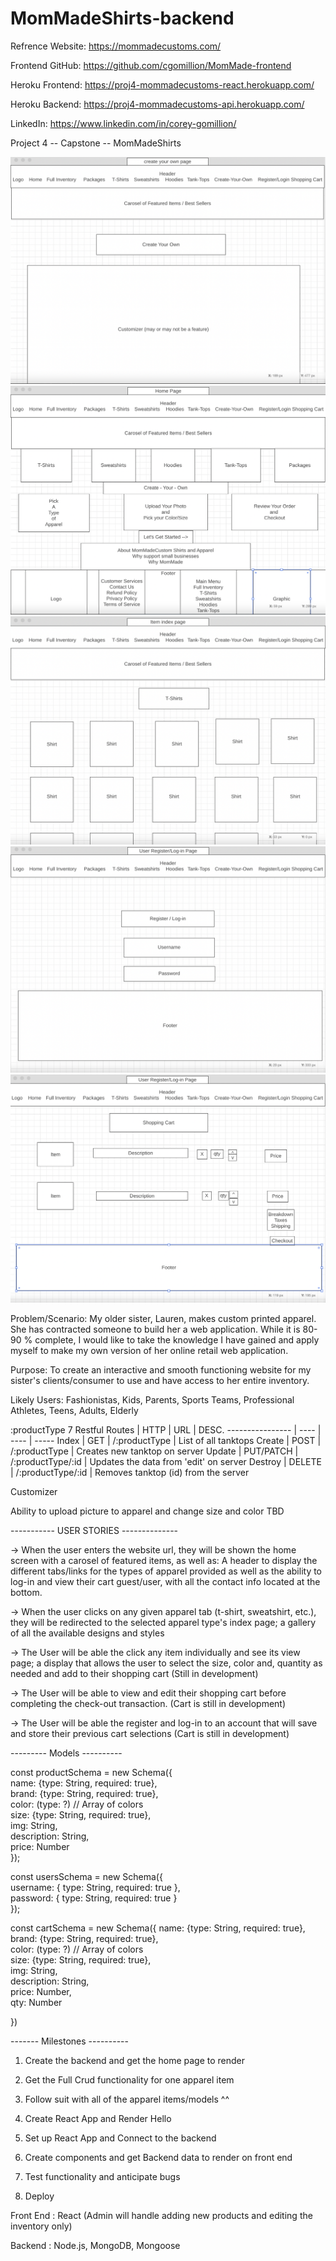 # MomMadeShirts-backend

Refrence Website: https://mommadecustoms.com/

Frontend GitHub: https://github.com/cgomillion/MomMade-frontend

Heroku Frontend: https://proj4-mommadecustoms-react.herokuapp.com/

Heroku Backend: https://proj4-mommadecustoms-api.herokuapp.com/

LinkedIn: https://www.linkedin.com/in/corey-gomillion/

Project 4 -- Capstone -- MomMadeShirts

![wireframe](/images/Custom_Wireframe.png)
![wireframe](/images/Home_Page_wireframe.png)
![wireframe](/images/Item_indexexample_wireframe.png)
![wireframe](/images/Login_wireframe.png)
![wireframe](/images/Shopping_cart_wireframe.png)

Problem/Scenario: My older sister, Lauren, makes custom printed apparel. She has contracted someone to build her a web application. While it is 80-90 % complete, I would like to take the knowledge I have gained and apply myself to make my own version of her online retail web application.

Purpose: To create an interactive and smooth functioning website for my sister's clients/consumer to use and have access to her entire inventory.

Likely Users: Fashionistas, Kids, Parents, Sports Teams, Professional Athletes, Teens, Adults, Elderly

:productType
7 Restful Routes | HTTP | URL | DESC.
---------------- | ---- | ---- | -----
Index | GET | /:productType | List of all tanktops
Create | POST | /:productType | Creates new tanktop on server
Update | PUT/PATCH | /:productType/:id | Updates the data from 'edit' on server
Destroy | DELETE | /:productType/:id | Removes tanktop (id) from the server

Customizer 

Ability to upload picture to apparel and change size and color 
TBD

-----------  USER STORIES  --------------

-> When the user enters the website url, they will be shown the home screen with a carosel of featured items, as well as: A header to display the different tabs/links for the types of apparel provided as well as the ability to log-in and view their cart guest/user, with all the contact info located at the bottom.

-> When the user clicks on any given apparel tab (t-shirt, sweatshirt, etc.), they will be redirected to the selected apparel type's index page; a gallery of all the available designs and styles

-> The User will be able the click any item individually and see its view page; a display that allows the user to select the size, color and, quantity as needed and add to their shopping cart (Still in development)

-> The User will be able to view and edit their shopping cart  before completing the check-out transaction. (Cart is still in development)

-> The User will be able the register and log-in to an account that will save and store their previous cart selections (Cart is still in development)


--------- Models ----------

const productSchema = new Schema({ <br />
    name: {type: String, required: true}, <br />
    brand: {type: String, required: true}, <br />
    color: (type: ?) // Array of colors  <br />
    size: {type: String, required: true}, <br />
    img: String, <br />
    description: String, <br />
    price: Number <br />
});

const usersSchema = new Schema({ <br />
    username: { type: String, required: true }, <br />
    password: { type: String, required: true } <br />
});

const cartSchema = new Schema({
    name: {type: String, required: true}, <br />
    brand: {type: String, required: true}, <br />
    color: (type: ?) // Array of colors  <br />
    size: {type: String, required: true}, <br />
    img: String, <br />
    description: String, <br />
    price: Number, <br />
    qty: Number
    
})


------- Milestones ----------

1. Create the backend and get the home page to render

2. Get the Full Crud functionality for one apparel item

3. Follow suit with all of the apparel items/models ^^

4. Create React App and Render Hello

5. Set up React App and Connect to the backend

6. Create components and get Backend data to render on front end

7. Test functionality and anticipate bugs

8. Deploy 


Front End : React (Admin will handle adding new products and editing the inventory only)

Backend : Node.js, MongoDB, Mongoose
